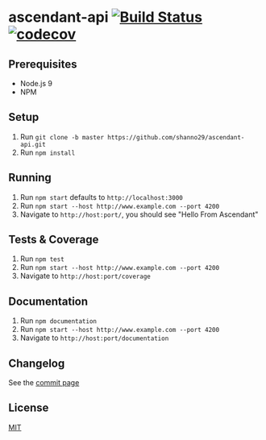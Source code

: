 # ascendant-api [![Build Status](https://travis-ci.org/shanno29/ascendant-api.svg?branch=master)](https://travis-ci.org/shanno29/ascendant-api) [![codecov](https://codecov.io/gh/shanno29/ascendant-api/branch/master/graph/badge.svg)](https://codecov.io/gh/shanno29/ascendant-api)

## Prerequisites
* Node.js 9
* NPM

## Setup
1. Run `git clone -b master https://github.com/shanno29/ascendant-api.git`
2. Run `npm install`

## Running
1. Run `npm start` defaults to `http://localhost:3000`
1. Run `npm start --host http://www.example.com --port 4200`
2. Navigate to `http://host:port/`, you should see "Hello From Ascendant"

## Tests & Coverage
1. Run `npm test`
2. Run `npm start --host http://www.example.com --port 4200`
3. Navigate to `http://host:port/coverage`

## Documentation
1. Run `npm documentation`
2. Run `npm start --host http://www.example.com --port 4200`
3. Navigate to `http://host:port/documentation`

## Changelog
See the [commit page](https://github.com/shanno29/ascendant-api/commits/master)

## License
[MIT](LICENSE)

